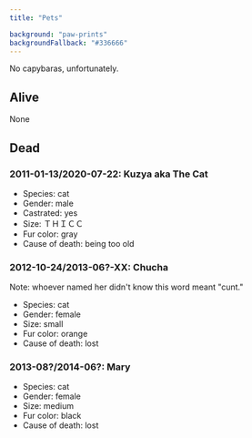 ```yaml
---
title: "Pets"

background: "paw-prints"
backgroundFallback: "#336666"
---
```


No capybaras, unfortunately.

## Alive

None

## Dead

### 2011-01-13/2020-07-22: Kuzya aka The Cat

* Species: cat
* Gender: male
* Castrated: yes
* Size: ＴＨＩＣＣ
* Fur color: gray
* Cause of death: being too old

### 2012-10-24/2013-06?-XX: Chucha

Note: whoever named her didn't know this word meant "cunt."

* Species: cat
* Gender: female
* Size: small
* Fur color: orange
* Cause of death: lost

### 2013-08?/2014-06?: Mary

* Species: cat
* Gender: female
* Size: medium
* Fur color: black
* Cause of death: lost
